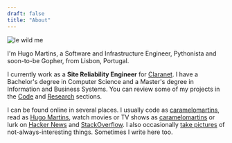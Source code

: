 ```yaml
---
draft: false
title: "About"
---
```


![le wild me](/images/F1000019.jpg)

I'm Hugo Martins, a Software and Infrastructure Engineer, Pythonista and soon-to-be Gopher, from Lisbon, Portugal.

I currently work as a **Site Reliability Engineer** for [Claranet](http://www.claranet.co.uk/). I have a Bachelor's degree in Computer Science and a Master's degree in Information and Business Systems. You can review some of my projects in the [Code](/code) and [Research](/research) sections.

I can be found online in several places. I usually code as [caramelomartins](https://github.com/caramelomartins), read as [Hugo Martins](https://www.goodreads.com/user/show/7832126-hugo-martins), watch movies or TV shows as [caramelomartins](https://trakt.tv/users/caramelomartins) or lurk on [Hacker News](https://news.ycombinator.com/user?id=caramelomartins) and [StackOverflow](https://stackoverflow.com/users/6461671). I also occasionally [take pictures](https://www.instagram.com/caramelo.martins/) of not-always-interesting things. Sometimes I write here too.
